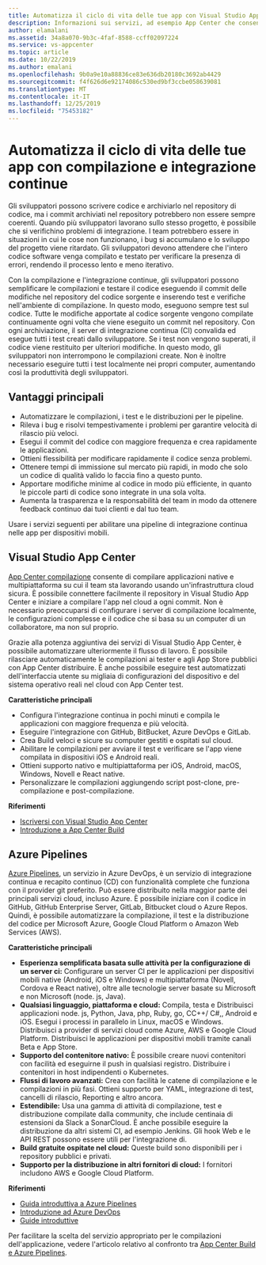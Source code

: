 ```yaml
---
title: Automatizza il ciclo di vita delle tue app con Visual Studio App Center e i servizi di Azure
description: Informazioni sui servizi, ad esempio App Center che consentono di configurare la compilazione continua e l'integrazione per le applicazioni per dispositivi mobili.
author: elamalani
ms.assetid: 34a8a070-9b3c-4faf-8588-ccff02097224
ms.service: vs-appcenter
ms.topic: article
ms.date: 10/22/2019
ms.author: emalani
ms.openlocfilehash: 9b0a9e10a88836ce83e636db20180c3692ab4429
ms.sourcegitcommit: f4f626d6e92174086c530ed9bf3ccbe058639081
ms.translationtype: MT
ms.contentlocale: it-IT
ms.lasthandoff: 12/25/2019
ms.locfileid: "75453182"
---
```

# <a name="automate-the-lifecycle-of-your-apps-with-continuous-build-and-integration"></a>Automatizza il ciclo di vita delle tue app con compilazione e integrazione continue

Gli sviluppatori possono scrivere codice e archiviarlo nel repository di codice, ma i commit archiviati nel repository potrebbero non essere sempre coerenti. Quando più sviluppatori lavorano sullo stesso progetto, è possibile che si verifichino problemi di integrazione. I team potrebbero essere in situazioni in cui le cose non funzionano, i bug si accumulano e lo sviluppo del progetto viene ritardato. Gli sviluppatori devono attendere che l'intero codice software venga compilato e testato per verificare la presenza di errori, rendendo il processo lento e meno iterativo. 

Con la compilazione e l'integrazione continue, gli sviluppatori possono semplificare le compilazioni e testare il codice eseguendo il commit delle modifiche nel repository del codice sorgente e inserendo test e verifiche nell'ambiente di compilazione. In questo modo, eseguono sempre test sul codice. Tutte le modifiche apportate al codice sorgente vengono compilate continuamente ogni volta che viene eseguito un commit nel repository. Con ogni archiviazione, il server di integrazione continua (CI) convalida ed esegue tutti i test creati dallo sviluppatore. Se i test non vengono superati, il codice viene restituito per ulteriori modifiche. In questo modo, gli sviluppatori non interrompono le compilazioni create. Non è inoltre necessario eseguire tutti i test localmente nei propri computer, aumentando così la produttività degli sviluppatori. 

## <a name="key-benefits"></a>Vantaggi principali
- Automatizzare le compilazioni, i test e le distribuzioni per le pipeline.
- Rileva i bug e risolvi tempestivamente i problemi per garantire velocità di rilascio più veloci.
- Esegui il commit del codice con maggiore frequenza e crea rapidamente le applicazioni.
- Ottieni flessibilità per modificare rapidamente il codice senza problemi.
- Ottenere tempi di immissione sul mercato più rapidi, in modo che solo un codice di qualità valido lo faccia fino a questo punto.
- Apportare modifiche minime al codice in modo più efficiente, in quanto le piccole parti di codice sono integrate in una sola volta.
- Aumenta la trasparenza e la responsabilità del team in modo da ottenere feedback continuo dai tuoi clienti e dal tuo team.

Usare i servizi seguenti per abilitare una pipeline di integrazione continua nelle app per dispositivi mobili.

## <a name="visual-studio-app-center"></a>Visual Studio App Center
[App Center compilazione](/appcenter/build/) consente di compilare applicazioni native e multipiattaforma su cui il team sta lavorando usando un'infrastruttura cloud sicura. È possibile connettere facilmente il repository in Visual Studio App Center e iniziare a compilare l'app nel cloud a ogni commit. Non è necessario preoccuparsi di configurare i server di compilazione localmente, le configurazioni complesse e il codice che si basa su un computer di un collaboratore, ma non sul proprio.

Grazie alla potenza aggiuntiva dei servizi di Visual Studio App Center, è possibile automatizzare ulteriormente il flusso di lavoro. È possibile rilasciare automaticamente le compilazioni ai tester e agli App Store pubblici con App Center distribuire. È anche possibile eseguire test automatizzati dell'interfaccia utente su migliaia di configurazioni del dispositivo e del sistema operativo reali nel cloud con App Center test.

**Caratteristiche principali**
- Configura l'integrazione continua in pochi minuti e compila le applicazioni con maggiore frequenza e più velocità.
- Eseguire l'integrazione con GitHub, BitBucket, Azure DevOps e GitLab.
- Crea Build veloci e sicure su computer gestiti e ospitati sul cloud.
- Abilitare le compilazioni per avviare il test e verificare se l'app viene compilata in dispositivi iOS e Android reali.
- Ottieni supporto nativo e multipiattaforma per iOS, Android, macOS, Windows, Novell e React native.
- Personalizzare le compilazioni aggiungendo script post-clone, pre-compilazione e post-compilazione.

**Riferimenti**
- [Iscriversi con Visual Studio App Center](https://appcenter.ms/signup?utm_source=Mobile%20Development%20Docs&utm_medium=Azure&utm_campaign=New%20azure%20docs)
- [Introduzione a App Center Build](/appcenter/build/)

## <a name="azure-pipelines"></a>Azure Pipelines
 [Azure Pipelines](https://azure.microsoft.com/services/devops/pipelines/), un servizio in Azure DevOps, è un servizio di integrazione continua e recapito continuo (CD) con funzionalità complete che funziona con il provider git preferito. Può essere distribuito nella maggior parte dei principali servizi cloud, incluso Azure. È possibile iniziare con il codice in GitHub, GitHub Enterprise Server, GitLab, Bitbucket cloud o Azure Repos. Quindi, è possibile automatizzare la compilazione, il test e la distribuzione del codice per Microsoft Azure, Google Cloud Platform o Amazon Web Services (AWS).

**Caratteristiche principali**
- **Esperienza semplificata basata sulle attività per la configurazione di un server ci:** Configurare un server CI per le applicazioni per dispositivi mobili native (Android, iOS e Windows) e multipiattaforma (Novell, Cordova e React native), oltre alle tecnologie server basate su Microsoft e non Microsoft (node. js, Java).
- **Qualsiasi linguaggio, piattaforma e cloud:** Compila, testa e Distribuisci applicazioni node. js, Python, Java, php, Ruby, go, CC++/ C#,, Android e iOS. Esegui i processi in parallelo in Linux, macOS e Windows. Distribuisci a provider di servizi cloud come Azure, AWS e Google Cloud Platform. Distribuisci le applicazioni per dispositivi mobili tramite canali Beta e App Store.
- **Supporto del contenitore nativo:** È possibile creare nuovi contenitori con facilità ed eseguirne il push in qualsiasi registro. Distribuire i contenitori in host indipendenti o Kubernetes.
- **Flussi di lavoro avanzati:** Crea con facilità le catene di compilazione e le compilazioni in più fasi. Ottieni supporto per YAML, integrazione di test, cancelli di rilascio, Reporting e altro ancora.
- **Estendibile:** Usa una gamma di attività di compilazione, test e distribuzione compilate dalla community, che include centinaia di estensioni da Slack a SonarCloud. È anche possibile eseguire la distribuzione da altri sistemi CI, ad esempio Jenkins. Gli hook Web e le API REST possono essere utili per l'integrazione di.
- **Build gratuite ospitate nel cloud:** Queste build sono disponibili per i repository pubblici e privati.
- **Supporto per la distribuzione in altri fornitori di cloud:** I fornitori includono AWS e Google Cloud Platform.

**Riferimenti**
- [Guida introduttiva a Azure Pipelines](/azure/devops/pipelines/get-started/pipelines-get-started?view=azure-devops)
- [Introduzione ad Azure DevOps](https://app.vsaex.visualstudio.com/signup/) 
- [Guide introduttive](/azure/devops/pipelines/create-first-pipeline?view=azure-devops&tabs=tfs-2018-2)

Per facilitare la scelta del servizio appropriato per le compilazioni dell'applicazione, vedere l'articolo relativo al confronto tra [App Center Build e Azure Pipelines](/appcenter/build/choose-between-services).
